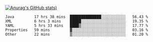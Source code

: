 [![Anurag's GitHub stats](https://github-readme-stats.vercel.app/api?username=Old-Camel&show_icons=true&theme=dark))](https://github.com/anuraghazra/github-readme-stats)
<!--START_SECTION:waka-->
```text
Java         17 hrs 38 mins  ██████████████░░░░░░░░░░░   56.43 % 
XML          6 hrs 3 mins    █████░░░░░░░░░░░░░░░░░░░░   19.35 % 
YAML         5 hrs 33 mins   ████▒░░░░░░░░░░░░░░░░░░░░   17.77 % 
Properties   59 mins         ▓░░░░░░░░░░░░░░░░░░░░░░░░   03.16 % 
Other        22 mins         ▒░░░░░░░░░░░░░░░░░░░░░░░░   01.20 % 
```
<!--END_SECTION:waka-->

